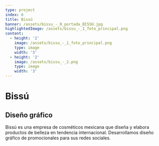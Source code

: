 ```yaml
---
type: project
index: 6
title: Bissú
banner: /assets/bissu_-_0_portada_BISSU.jpg
highlightedImage: /assets/bissu_-_1_foto_principal.png
content:
  - height: '2'
    image: /assets/bissu_-_1_foto_principal.png
    type: image
    width: '3'
  - height: '2'
    image: /assets/bissu_-_2.png
    type: image
    width: '3'
---
```

# Bissú

## Diseño gráfico

Bissú es una empresa de cosméticos mexicana que diseña y elabora productos de belleza en tendencia internacional. Desarrollamos diseño gráfico de promocionales para sus redes sociales.
